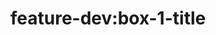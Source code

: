 ---
title: 'feature-dev:box-1-title'
pt: >-
    feature-dev:box-1-title
en: >-
    feature-dev:box-1-title
---
